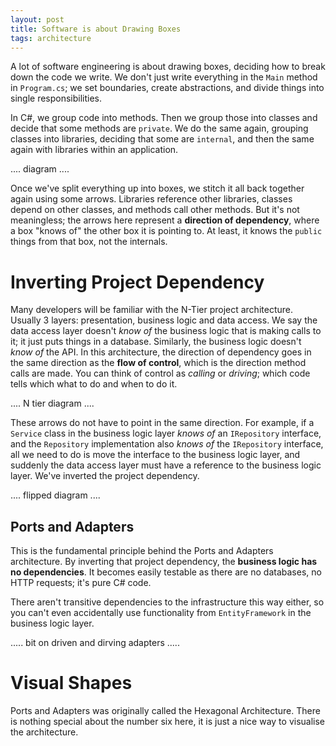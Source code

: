 ```yaml
---
layout: post
title: Software is about Drawing Boxes
tags: architecture
---
```


A lot of software engineering is about drawing boxes, deciding how to break down the code we write. We don't just write everything in the `Main` method in `Program.cs`; we set boundaries, create abstractions, and divide things into single responsibilities.

In C#, we group code into methods. Then we group those into classes and decide that some methods are `private`. We do the same again, grouping classes into libraries, deciding that some are `internal`, and then the same again with libraries within an application.

.... diagram ....

Once we've split everything up into boxes, we stitch it all back together again using some arrows. Libraries reference other libraries, classes depend on other classes, and methods call other methods. But it's not meaningless; the arrows here represent a **direction of dependency**, where a box "knows of" the other box it is pointing to. At least, it knows the `public` things from that box, not the internals.

# Inverting Project Dependency

Many developers will be familiar with the N-Tier project architecture. Usually 3 layers: presentation, business logic and data access. We say the data access layer doesn't *know of* the business logic that is making calls to it; it just puts things in a database. Similarly, the business logic doesn't *know of* the API. In this architecture, the direction of dependency goes in the same direction as the **flow of control**, which is the direction method calls are made. You can think of control as *calling* or *driving*; which code tells which what to do and when to do it.

.... N tier diagram ....

These arrows do not have to point in the same direction. For example, if a `Service` class in the business logic layer *knows of* an `IRepository` interface, and the `Repository` implementation also *knows of* the `IRepository` interface, all we need to do is move the interface to the business logic layer, and suddenly the data access layer must have a reference to the business logic layer. We've inverted the project dependency.

.... flipped diagram ....

## Ports and Adapters

This is the fundamental principle behind the Ports and Adapters architecture. By inverting that project dependency, the **business logic has no dependencies**. It becomes easily testable as there are no databases, no HTTP requests; it's pure C# code.

There aren't transitive dependencies to the infrastructure this way either, so you can't even accidentally use functionality from `EntityFramework` in the business logic layer.

..... bit on driven and dirving adapters .....


# Visual Shapes

Ports and Adapters was originally called the Hexagonal Architecture. There is nothing special about the number six here, it is just a nice way to visualise the architecture.